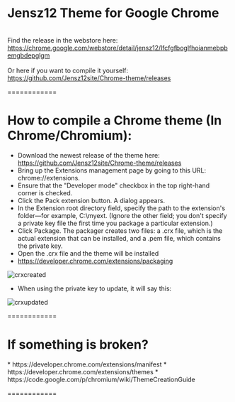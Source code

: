 Jensz12 Theme for Google Chrome
============

<br>Find the release in the webstore here: https://chrome.google.com/webstore/detail/jensz12/lfcfgfboglfhoianmebpbemgbdepglgm</br>
<br>Or here if you want to compile it yourself: https://github.com/Jensz12site/Chrome-theme/releases</br>

============

<h1>How to compile a Chrome theme (In Chrome/Chromium):</h1>

* Download the newest release of the theme here: https://github.com/Jensz12site/Chrome-theme/releases
* Bring up the Extensions management page by going to this URL:
chrome://extensions.
* Ensure that the "Developer mode" checkbox in the top right-hand corner is checked.
* Click the Pack extension button. A dialog appears.
* In the Extension root directory field, specify the path to the extension's folder—for example, C:\myext. (Ignore the other field; you don't specify a private key file the first time you package a particular extension.)
* Click Package. The packager creates two files: a .crx file, which is the actual extension that can be installed, and a .pem file, which contains the private key.
* Open the .crx file and the theme will be installed
* https://developer.chrome.com/extensions/packaging

![crxcreated](https://developer.chrome.com/static/images/package-success.png)

* When using the private key to update, it will say this:

![crxupdated](https://developer.chrome.com/static/images/update-success.png)

============

<h1>If something is broken?</h1>
* https://developer.chrome.com/extensions/manifest
* https://developer.chrome.com/extensions/themes
* https://code.google.com/p/chromium/wiki/ThemeCreationGuide

============

